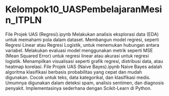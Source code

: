 # Kelompok10_UASPembelajaranMesin_ITPLN
File Projek UAS (Regresi).ipynb
Melakukan analisis eksplorasi data (EDA) untuk memahami pola dalam dataset.
Membangun model regresi, seperti Regresi Linear atau Regresi Logistik, untuk menemukan hubungan antara variabel.
Melakukan evaluasi model menggunakan metrik seperti MSE (Mean Squared Error) untuk regresi linear atau akurasi untuk regresi logistik.
Menampilkan visualisasi seperti grafik regresi, distribusi data, atau heatmap korelasi.
File Projek UAS (Naive Bayes).ipynb
Naive Bayes adalah algoritma klasifikasi berbasis probabilitas yang cepat dan mudah digunakan.
Cocok untuk teks, data kategorikal, dan klasifikasi medis.
Umumnya digunakan dalam deteksi spam, analisis sentimen, dan diagnosis penyakit.
Implementasinya sederhana dengan Scikit-Learn di Python.
